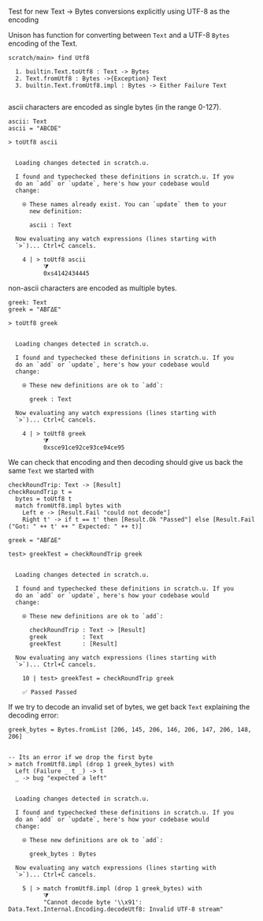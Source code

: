 Test for new Text -\> Bytes conversions explicitly using UTF-8 as the encoding

Unison has function for converting between `Text` and a UTF-8 `Bytes` encoding of the Text.

```ucm
scratch/main> find Utf8

  1. builtin.Text.toUtf8 : Text -> Bytes
  2. Text.fromUtf8 : Bytes ->{Exception} Text
  3. builtin.Text.fromUtf8.impl : Bytes -> Either Failure Text
  

```
ascii characters are encoded as single bytes (in the range 0-127).

``` unison
ascii: Text
ascii = "ABCDE"

> toUtf8 ascii

```

```ucm

  Loading changes detected in scratch.u.

  I found and typechecked these definitions in scratch.u. If you
  do an `add` or `update`, here's how your codebase would
  change:
  
    ⍟ These names already exist. You can `update` them to your
      new definition:
    
      ascii : Text
  
  Now evaluating any watch expressions (lines starting with
  `>`)... Ctrl+C cancels.

    4 | > toUtf8 ascii
          ⧩
          0xs4142434445

```
non-ascii characters are encoded as multiple bytes.

``` unison
greek: Text
greek = "ΑΒΓΔΕ"

> toUtf8 greek
```

```ucm

  Loading changes detected in scratch.u.

  I found and typechecked these definitions in scratch.u. If you
  do an `add` or `update`, here's how your codebase would
  change:
  
    ⍟ These new definitions are ok to `add`:
    
      greek : Text
  
  Now evaluating any watch expressions (lines starting with
  `>`)... Ctrl+C cancels.

    4 | > toUtf8 greek
          ⧩
          0xsce91ce92ce93ce94ce95

```
We can check that encoding and then decoding should give us back the same `Text` we started with

``` unison
checkRoundTrip: Text -> [Result]
checkRoundTrip t =
  bytes = toUtf8 t
  match fromUtf8.impl bytes with
    Left e -> [Result.Fail "could not decode"]
    Right t' -> if t == t' then [Result.Ok "Passed"] else [Result.Fail ("Got: " ++ t' ++ " Expected: " ++ t)]

greek = "ΑΒΓΔΕ"

test> greekTest = checkRoundTrip greek
```

```ucm

  Loading changes detected in scratch.u.

  I found and typechecked these definitions in scratch.u. If you
  do an `add` or `update`, here's how your codebase would
  change:
  
    ⍟ These new definitions are ok to `add`:
    
      checkRoundTrip : Text -> [Result]
      greek          : Text
      greekTest      : [Result]
  
  Now evaluating any watch expressions (lines starting with
  `>`)... Ctrl+C cancels.

    10 | test> greekTest = checkRoundTrip greek
    
    ✅ Passed Passed

```
If we try to decode an invalid set of bytes, we get back `Text` explaining the decoding error:

``` unison
greek_bytes = Bytes.fromList [206, 145, 206, 146, 206, 147, 206, 148, 206]


-- Its an error if we drop the first byte
> match fromUtf8.impl (drop 1 greek_bytes) with
  Left (Failure _ t _) -> t
  _ -> bug "expected a left"

```

```ucm

  Loading changes detected in scratch.u.

  I found and typechecked these definitions in scratch.u. If you
  do an `add` or `update`, here's how your codebase would
  change:
  
    ⍟ These new definitions are ok to `add`:
    
      greek_bytes : Bytes
  
  Now evaluating any watch expressions (lines starting with
  `>`)... Ctrl+C cancels.

    5 | > match fromUtf8.impl (drop 1 greek_bytes) with
          ⧩
          "Cannot decode byte '\\x91': Data.Text.Internal.Encoding.decodeUtf8: Invalid UTF-8 stream"

```
